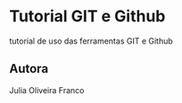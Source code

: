 # Tutorial GIT e Github
tutorial de uso das ferramentas GIT e Github
## Autora
Julia Oliveira Franco
